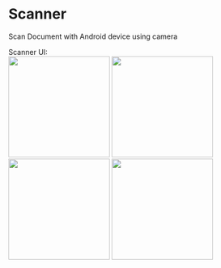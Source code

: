 # Scanner
Scan Document with Android device using camera

Scanner UI:  
<img src="https://user-images.githubusercontent.com/36228523/91321531-58642180-e7dc-11ea-8a21-423fe41ad497.png" width="200"> <img src="https://user-images.githubusercontent.com/36228523/91321543-5c903f00-e7dc-11ea-884d-123e6a8405ce.png" width="200">  <img src="https://user-images.githubusercontent.com/36228523/91321540-5b5f1200-e7dc-11ea-8bc5-2c6d31594bd4.png" width="200"> <img src="https://user-images.githubusercontent.com/36228523/91321537-5a2de500-e7dc-11ea-85ad-4d66df548853.png" width="200">







